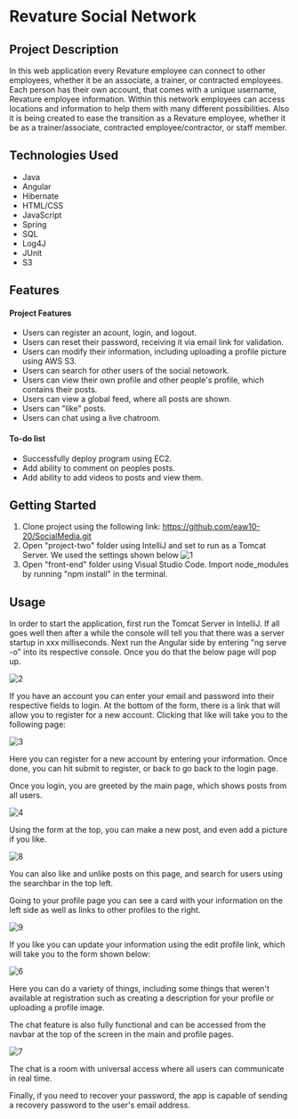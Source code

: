 # Revature Social Network

## Project Description

In this web application every Revature employee can connect to other employees, whether it be an associate, a trainer, or contracted employees. Each person has their own account, that comes with a unique username, Revature employee information. Within this network employees can access locations and information to help them with many different possibilities. Also it is being created to ease the transition as a Revature employee, whether it be as a trainer/associate, contracted employee/contractor, or staff member.

## Technologies Used

* Java
* Angular
* Hibernate
* HTML/CSS
* JavaScript
* Spring
* SQL
* Log4J
* JUnit
* S3

## Features

#### Project Features

* Users can register an acount, login, and logout.
* Users can reset their password, receiving it via email link for validation.
* Users can modify their information, including uploading a profile picture using AWS S3.
* Users can search for other users of the social netowork.
* Users can view their own profile and other people's profile, which contains their posts.
* Users can view a global feed, where all posts are shown.
* Users can "like" posts.
* Users can chat using a live chatroom.

#### To-do list

* Successfully deploy program using EC2.
* Add ability to comment on peoples posts.
* Add ability to add videos to posts and view them.

## Getting Started

1. Clone project using the following link: https://github.com/eaw10-20/SocialMedia.git
2. Open "project-two" folder using IntelliJ and set to run as a Tomcat Server. We used the settings shown below ![1](https://user-images.githubusercontent.com/60686880/116504890-4d332b00-a86e-11eb-94d1-77735c017ced.jpg)
3. Open "front-end" folder using Visual Studio Code. Import node_modules by running "npm install" in the terminal.

## Usage

In order to start the application, first run the Tomcat Server in IntelliJ. If all goes well then after a while the console will tell you that there was a server startup in xxx milliseconds. Next run the Angular side by entering "ng serve -o" into its respective console. Once you do that the below page will pop up.

![2](https://user-images.githubusercontent.com/60686880/116505867-d6e3f800-a870-11eb-9054-377498b8c97c.jpg)

If you have an account you can enter your email and password into their respective fields to login. At the bottom of the form, there is a link that will allow you to register for a new account. Clicking that like will take you to the following page:

![3](https://user-images.githubusercontent.com/60686880/116506222-b4061380-a871-11eb-945b-72b5b9ff6442.jpg)

Here you can register for a new account by entering your information. Once done, you can hit submit to register, or back to go back to the login page.

Once you login, you are greeted by the main page, which shows posts from all users.

![4](https://user-images.githubusercontent.com/60686880/116507034-5b377a80-a873-11eb-9af0-88d7bd34fec3.jpg)

Using the form at the top, you can make a new post, and even add a picture if you like.

![8](https://user-images.githubusercontent.com/60686880/116507131-85893800-a873-11eb-9a2a-0893097b4982.jpg)

You can also like and unlike posts on this page, and search for users using the searchbar in the top left.

Going to your profile page you can see a card with your information on the left side as well as links to other profiles to the right.

![9](https://user-images.githubusercontent.com/60686880/116507332-eadd2900-a873-11eb-8ac3-7f0745945e82.jpg)

If you like you can update your information using the edit profile link, which will take you to the form shown below:

![6](https://user-images.githubusercontent.com/60686880/116507407-0c3e1500-a874-11eb-9f2c-d365642d664d.jpg)

Here you can do a variety of things, including some things that weren't available at registration such as creating a description for your profile or uploading a profile image.

The chat feature is also fully functional and can be accessed from the navbar at the top of the screen in the main and profile pages.

![7](https://user-images.githubusercontent.com/60686880/116507637-7d7dc800-a874-11eb-89c6-1464582088b4.jpg)

The chat is a room with universal access where all users can communicate in real time.

Finally, if you need to recover your password, the app is capable of sending a recovery password to the user's email address.



